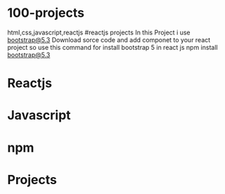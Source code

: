 # 100-projects
html,css,javascript,reactjs
#reactjs projects
In this Project i use bootstrap@5.3
Download sorce code and add componet to your react project
so use this command for install bootstrap 5 in react js npm install bootstrap@5.3
# Reactjs
# Javascript
# npm
# Projects

